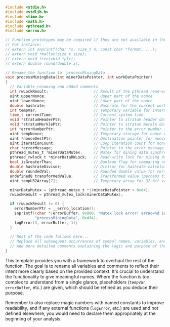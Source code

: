 ```c
#include <stdio.h>
#include <stdlib.h>
#include <time.h>
#include <math.h>
#include <pthread.h>
#include <errno.h>

// Function prototypes may be required if they are not available in the included headers.
// For instance:
// extern int snprintf(char *s, size_t n, const char *format, ...);
// extern void *malloc(size_t size);
// extern void free(void *ptr);
// extern double round(double x);

// Rename the function to `processMiningData`.
void processMiningData(int minerDataPointer, int workDataPointer)
{
  // Variable renaming and added comments
  int rwLockResult;                    // Result of the pthread read-write lock operations
  uint upperNonce;                     // Upper part of the nonce
  uint lowerNonce;                     // Lower part of the nonce
  double hashrate;                     // Hashrate for the current work
  int tempVar;                         // Temporary variable for intermediate values
  time_t currentTime;                  // Current system time
  void *stratumHeaderPtr;              // Pointer to stratum header data
  void *stratumMerklePtr;              // Pointer to stratum merkle data
  int *errorNumberPtr;                 // Pointer to the error number (errno)
  uint tempNonce;                      // Temporary storage for nonce value
  uint *nonceDestPtr;                  // Destination pointer for nonce transformation
  uint iterationCount;                 // Loop iteration count for nonceEndPtr calculation
  char *errorMessage;                  // Pointer to the error message string
  pthread_mutex_t *minerDataMutex;     // Mutex for mining data synchronization
  pthread_rwlock_t *minerDataRWLock;   // Read-write lock for mining data synchronization
  bool isGreaterThan;                  // Boolean flag for comparing nonce values
  double hashrateDivisor;              // Divisor for hashrate calculation
  double roundedVal;                   // Rounded double value for certain calculations
  undefined8 transformedValue;         // Transformed value (perhaps time or nonce related)
  uint tempU32Array[7];                // Temporary array for 32-bit values

  minerDataMutex = (pthread_mutex_t *)(minerDataPointer + 0xd4);
  rwLockResult = pthread_mutex_lock(minerDataMutex);

  if (rwLockResult != 0) {
    errorNumberPtr = __errno_location();
    snprintf((char *)errorBuffer, 0x800, "Mutex lock error! errno=%d in %s():%d", *errorNumberPtr,
             "processMiningData", 0x4f4);
    logError(3, errorBuffer, 1);
  }
  
  // Rest of the code follows here...
  // Replace all subsequent occurrences of symbol names, variables, and constants.
  // Add more detailed comments explaining the logic and purpose of the code blocks.
}
```

This template provides you with a framework to overhaul the rest of the function. The goal is to rename all variables and comments to reflect their intent more clearly based on the provided context. It's crucial to understand the functionality to give meaningful names. Where the function is too complex to understand from a single glance, placeholders (`tempVar`, `errorBuffer`, etc.) are given, which should be refined as you deduce their purpose.

Remember to also replace magic numbers with named constants to improve readability, and if any external functions (`logError`, etc.) are used and not defined elsewhere, you would need to declare them appropriately at the beginning of your analysis.